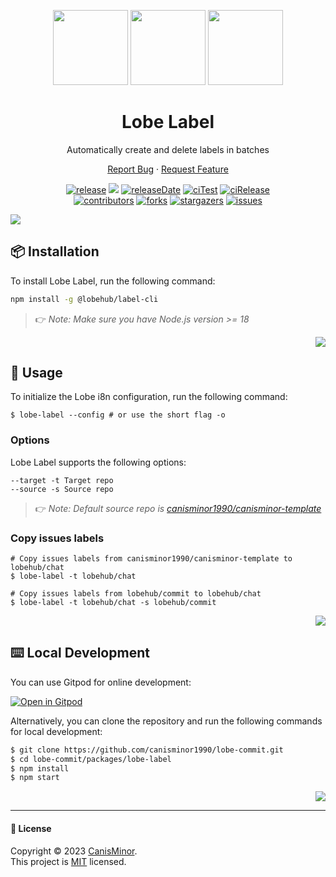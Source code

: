 <a name="readme-top"></a>

<div align="center">

<img height="120" src="https://registry.npmmirror.com/@lobehub/assets-logo/1.0.0/files/assets/logo-3d.webp">
<img height="120" src="https://gw.alipayobjects.com/zos/kitchen/qJ3l3EPsdW/split.svg">
<img height="120" src="https://registry.npmmirror.com/@lobehub/assets-emoji/1.3.0/files/assets/label.webp">

<h1 align="center">Lobe Label</h1>

Automatically create and delete labels in batches

[Report Bug][issues-url] · [Request Feature][issues-url]

<!-- SHIELD GROUP -->

[![release][release-shield]][release-url]
![][release-download-shield]
[![releaseDate][release-date-shield]][release-date-url]
[![ciTest][ci-test-shield]][ci-test-url]
[![ciRelease][ci-release-shield]][ci-release-url]<br/>
[![contributors][contributors-shield]][contributors-url]
[![forks][forks-shield]][forks-url]
[![stargazers][stargazers-shield]][stargazers-url]
[![issues][issues-shield]][issues-url]

</div>

![](https://raw.githubusercontent.com/andreasbm/readme/master/assets/lines/rainbow.png)

## 📦 Installation

To install Lobe Label, run the following command:

```bash
npm install -g @lobehub/label-cli
```

> 👉 _Note: Make sure you have Node.js version >= 18_

<div align="right">

[![][back-to-top]](#readme-top)

</div>

## 🤯 Usage

To initialize the Lobe i8n configuration, run the following command:

```shell
$ lobe-label --config # or use the short flag -o
```

### Options

Lobe Label supports the following options:

```shell
--target -t Target repo
--source -s Source repo
```

> 👉 _Note: Default source repo is [canisminor1990/canisminor-template](https://github.com/canisminor1990/canisminor-template)_

### Copy issues labels

```shell
# Copy issues labels from canisminor1990/canisminor-template to lobehub/chat
$ lobe-label -t lobehub/chat

# Copy issues labels from lobehub/commit to lobehub/chat
$ lobe-label -t lobehub/chat -s lobehub/commit
```

<div align="right">

[![][back-to-top]](#readme-top)

</div>

## ⌨️ Local Development

You can use Gitpod for online development:

[![Open in Gitpod](https://gitpod.io/button/open-in-gitpod.svg)][gitpod-url]

Alternatively, you can clone the repository and run the following commands for local development:

```bash
$ git clone https://github.com/canisminor1990/lobe-commit.git
$ cd lobe-commit/packages/lobe-label
$ npm install
$ npm start
```

<div align="right">

[![][back-to-top]](#readme-top)

</div>

---

#### 📝 License

Copyright © 2023 [CanisMinor][profile-url]. <br /> This project is [MIT](./LICENSE) licensed.

<!-- LINK GROUP -->

[back-to-top]: https://img.shields.io/badge/-BACK_TO_TOP-151515?style=flat-square
[ci-release-shield]: https://github.com/lobehub/lobe-commit/actions/workflows/release.yml/badge.svg
[ci-release-url]: https://github.com/lobehub/lobe-commit/actions/workflows/release.yml
[ci-test-shield]: https://github.com/canisminor1990/lobe-commit/workflows/Test%20CI/badge.svg
[ci-test-url]: https://github.com/canisminor1990/lobe-commit/actions/workflows/test.yml
[contributors-shield]: https://img.shields.io/github/contributors/canisminor1990/lobe-commit.svg?style=flat
[contributors-url]: https://github.com/canisminor1990/lobe-commit/graphs/contributors
[forks-shield]: https://img.shields.io/github/forks/canisminor1990/lobe-commit.svg?style=flat
[forks-url]: https://github.com/canisminor1990/lobe-commit/network/members
[gitpod-url]: https://gitpod.io/#https://github.com/canisminor1990/lobe-commit
[issues-shield]: https://img.shields.io/github/issues/canisminor1990/lobe-commit.svg?style=flat
[issues-url]: https://github.com/canisminor1990/lobe-commit/issues/new/choose
[profile-url]: https://github.com/canisminor1990
[release-date-shield]: https://img.shields.io/github/release-date/canisminor1990/lobe-commit?style=flat
[release-date-url]: https://github.com/canisminor1990/lobe-commit/releases
[release-download-shield]: https://img.shields.io/npm/dt/@lobehub/i18n-cli
[release-shield]: https://img.shields.io/npm/v/@lobehub/label-cli?label=%F0%9F%A4%AF%20NPM
[release-url]: https://www.npmjs.com/package/@lobehub/label-cli
[stargazers-shield]: https://img.shields.io/github/stars/canisminor1990/lobe-commit.svg?style=flat
[stargazers-url]: https://github.com/canisminor1990/lobe-commit/stargazers
